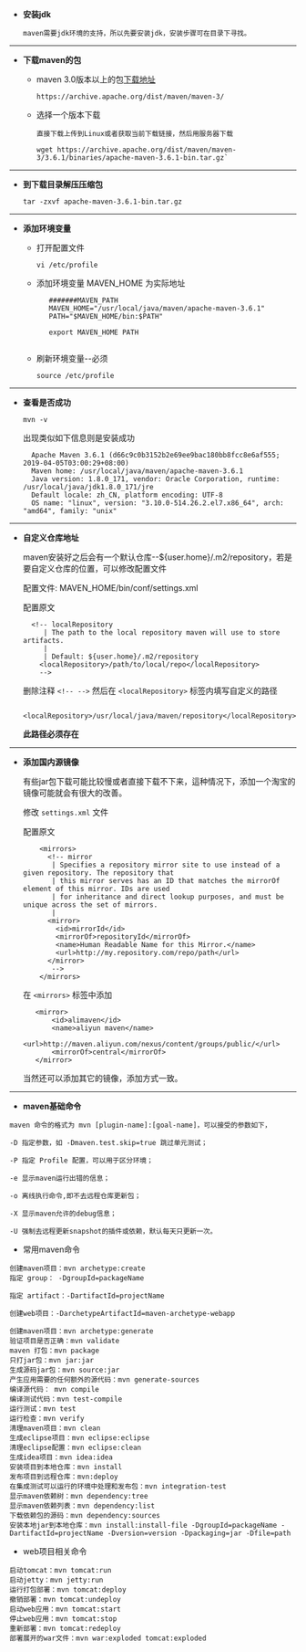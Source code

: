 - **安装jdk**  
 
    `maven需要jdk环境的支持，所以先要安装jdk，安装步骤可在目录下寻找。`
    
--- 
- **下载maven的包**
 
    - maven 3.0版本以上的包[下载地址](https://archive.apache.org/dist/maven/maven-3/)  
    
        `https://archive.apache.org/dist/maven/maven-3/`
        
    - 选择一个版本下载  
        ```
        直接下载上传到Linux或者获取当前下载链接，然后用服务器下载 
               
        wget https://archive.apache.org/dist/maven/maven-3/3.6.1/binaries/apache-maven-3.6.1-bin.tar.gz`
        
        ```
---     
- **到下载目录解压压缩包**
    
  `tar -zxvf apache-maven-3.6.1-bin.tar.gz ` 
  
--- 
- **添加环境变量**

  - 打开配置文件  
  
    `vi /etc/profile`
  
  - 添加环境变量 MAVEN_HOME   为实际地址
    ```
       #######MAVEN_PATH
       MAVEN_HOME="/usr/local/java/maven/apache-maven-3.6.1"
       PATH="$MAVEN_HOME/bin:$PATH"
       
       export MAVEN_HOME PATH
       
    ``` 
  
  - 刷新环境变量--必须  
  
    `source /etc/profile`
 
--- 
- **查看是否成功**
  
    `mvn -v` 
    
    出现类似如下信息则是安装成功
    
        Apache Maven 3.6.1 (d66c9c0b3152b2e69ee9bac180bb8fcc8e6af555; 2019-04-05T03:00:29+08:00)
        Maven home: /usr/local/java/maven/apache-maven-3.6.1
        Java version: 1.8.0_171, vendor: Oracle Corporation, runtime: /usr/local/java/jdk1.8.0_171/jre
        Default locale: zh_CN, platform encoding: UTF-8
        OS name: "linux", version: "3.10.0-514.26.2.el7.x86_64", arch: "amd64", family: "unix"
    

---    
- **自定义仓库地址**
    
    maven安装好之后会有一个默认仓库--${user.home}/.m2/repository，若是要自定义仓库的位置，可以修改配置文件
    
    配置文件: MAVEN_HOME/bin/conf/settings.xml
    
    配置原文  
    
        <!-- localRepository
           | The path to the local repository maven will use to store artifacts.
           |
           | Default: ${user.home}/.m2/repository
          <localRepository>/path/to/local/repo</localRepository>
          -->
    
    删除注释 `<!-- -->` 然后在 `<localRepository>` 标签内填写自定义的路径 
    
        <localRepository>/usr/local/java/maven/repository</localRepository>
    
    **此路径必须存在**
    

--- 
- **添加国内源镜像**   

    有些jar包下载可能比较慢或者直接下载不下来，這种情况下，添加一个淘宝的镜像可能就会有很大的改善。
    
    修改 `settings.xml` 文件
    
    配置原文  
        
          <mirrors>
            <!-- mirror
             | Specifies a repository mirror site to use instead of a given repository. The repository that
             | this mirror serves has an ID that matches the mirrorOf element of this mirror. IDs are used
             | for inheritance and direct lookup purposes, and must be unique across the set of mirrors.
             |
            <mirror>
              <id>mirrorId</id>
              <mirrorOf>repositoryId</mirrorOf>
              <name>Human Readable Name for this Mirror.</name>
              <url>http://my.repository.com/repo/path</url>
            </mirror>
             -->
          </mirrors>

    在 `<mirrors>` 标签中添加 
    
         <mirror>
             <id>alimaven</id>
             <name>aliyun maven</name>
             <url>http://maven.aliyun.com/nexus/content/groups/public/</url>
             <mirrorOf>central</mirrorOf>        
         </mirror>  
      
    当然还可以添加其它的镜像，添加方式一致。    
           


---
- **maven基础命令**
```
maven 命令的格式为 mvn [plugin-name]:[goal-name]，可以接受的参数如下，

-D 指定参数，如 -Dmaven.test.skip=true 跳过单元测试；

-P 指定 Profile 配置，可以用于区分环境；

-e 显示maven运行出错的信息；

-o 离线执行命令,即不去远程仓库更新包；

-X 显示maven允许的debug信息；

-U 强制去远程更新snapshot的插件或依赖，默认每天只更新一次。
```


* 常用maven命令
```
创建maven项目：mvn archetype:create
指定 group： -DgroupId=packageName

指定 artifact：-DartifactId=projectName

创建web项目：-DarchetypeArtifactId=maven-archetype-webapp

创建maven项目：mvn archetype:generate
验证项目是否正确：mvn validate
maven 打包：mvn package
只打jar包：mvn jar:jar
生成源码jar包：mvn source:jar
产生应用需要的任何额外的源代码：mvn generate-sources
编译源代码： mvn compile
编译测试代码：mvn test-compile
运行测试：mvn test
运行检查：mvn verify
清理maven项目：mvn clean
生成eclipse项目：mvn eclipse:eclipse
清理eclipse配置：mvn eclipse:clean
生成idea项目：mvn idea:idea
安装项目到本地仓库：mvn install
发布项目到远程仓库：mvn:deploy
在集成测试可以运行的环境中处理和发布包：mvn integration-test
显示maven依赖树：mvn dependency:tree
显示maven依赖列表：mvn dependency:list
下载依赖包的源码：mvn dependency:sources
安装本地jar到本地仓库：mvn install:install-file -DgroupId=packageName -DartifactId=projectName -Dversion=version -Dpackaging=jar -Dfile=path
```

* web项目相关命令
```
启动tomcat：mvn tomcat:run
启动jetty：mvn jetty:run
运行打包部署：mvn tomcat:deploy
撤销部署：mvn tomcat:undeploy
启动web应用：mvn tomcat:start
停止web应用：mvn tomcat:stop
重新部署：mvn tomcat:redeploy
部署展开的war文件：mvn war:exploded tomcat:exploded
```








 
 
 
 
 